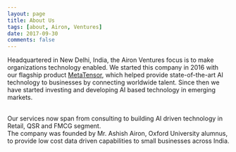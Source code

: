 ```yaml
---
layout: page
title: About Us
tags: [about, Airon, Ventures]
date: 2017-09-30
comments: false
---
```

    
Headquartered in New Delhi, India, the Airon Ventures focus is to make organizations technology enabled. We started this company in 2016 with our flagship product [MetaTensor](http://metatensor.com/), which helped provide state-of-the-art AI technology to  businesses by connecting worldwide talent. Since then we have started investing and developing AI based technology in emerging markets.

<br/>
Our services now span from consulting to building AI driven technology in Retail, QSR and FMCG segment.

<br/>
The company was founded by Mr. Ashish Airon, Oxford University alumnus, to provide low cost data driven capabilities to small businesses across India.

<br/> 